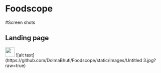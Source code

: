 # Foodscope

#Screen shots
<h2>Landing page</h2>
<img width="30px" src="https://github.com/DolmaBhuti/Foodscope/static/images/Untitled 3.jpg?raw=true">
![alt text] (https://github.com/DolmaBhuti/Foodscope/static/images/Untitled 3.jpg?raw=true)


